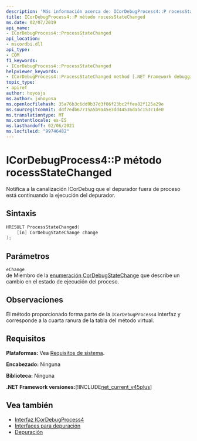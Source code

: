 ```yaml
---
description: 'Más información acerca de: ICorDebugProcess4::P rocessStateChanged (método)'
title: ICorDebugProcess4::P método rocessStateChanged
ms.date: 02/07/2019
api_name:
- ICorDebugProcess4::ProcessStateChanged
api_location:
- mscordbi.dll
api_type:
- COM
f1_keywords:
- ICorDebugProcess4::ProcessStateChanged
helpviewer_keywords:
- ICorDebugProcess4::ProcessStateChanged method [.NET Framework debugging]
topic_type:
- apiref
author: hoyosjs
ms.author: juhoyosa
ms.openlocfilehash: 35a76b3c6dd9b37d3f06f23bc2ffea82f125a29e
ms.sourcegitcommit: ddf7edb67715a5b9a45e3dd44536dabc153c1de0
ms.translationtype: MT
ms.contentlocale: es-ES
ms.lasthandoff: 02/06/2021
ms.locfileid: "99746482"
---
```

# <a name="icordebugprocess4processstatechanged-method"></a>ICorDebugProcess4::P método rocessStateChanged

Notifica a la canalización ICorDebug que el depurador fuera de proceso está continuando la ejecución del depurador.

## <a name="syntax"></a>Sintaxis

```cpp
HRESULT ProcessStateChanged(
    [in] CorDebugStateChange change
);
```

## <a name="parameters"></a>Parámetros

 `eChange`\
de Miembro de la [enumeración CorDebugStateChange](cordebugstatechange-enumeration.md) que describe un cambio en el estado de ejecución del proceso.

## <a name="remarks"></a>Observaciones

El método proporcionado forma parte de la `ICorDebugProcess4` interfaz y corresponde a la cuarta ranura de la tabla del método virtual.

## <a name="requirements"></a>Requisitos

 **Plataformas:** Vea [Requisitos de sistema](../../get-started/system-requirements.md).

 **Encabezado:** Ninguna

 **Biblioteca:** Ninguna

 **.NET Framework versiones:**[!INCLUDE[net_current_v45plus](../../../../includes/net-current-v20plus-md.md)]

## <a name="see-also"></a>Vea también

- [Interfaz ICorDebugProcess4](icordebugprocess4-interface.md)
- [Interfaces para depuración](debugging-interfaces.md)
- [Depuración](index.md)
